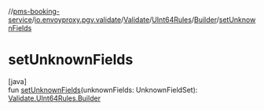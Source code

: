 //[pms-booking-service](../../../../../index.md)/[io.envoyproxy.pgv.validate](../../../index.md)/[Validate](../../index.md)/[UInt64Rules](../index.md)/[Builder](index.md)/[setUnknownFields](set-unknown-fields.md)

# setUnknownFields

[java]\
fun [setUnknownFields](set-unknown-fields.md)(unknownFields: UnknownFieldSet): [Validate.UInt64Rules.Builder](index.md)